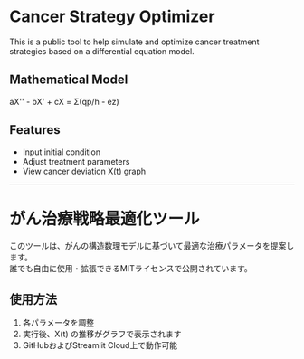 # Cancer Strategy Optimizer

This is a public tool to help simulate and optimize cancer treatment strategies based on a differential equation model.

## Mathematical Model
aX'' - bX' + cX = Σ(qp/h - ez)

## Features
- Input initial condition
- Adjust treatment parameters
- View cancer deviation X(t) graph

---

# がん治療戦略最適化ツール

このツールは、がんの構造数理モデルに基づいて最適な治療パラメータを提案します。  
誰でも自由に使用・拡張できるMITライセンスで公開されています。

## 使用方法
1. 各パラメータを調整
2. 実行後、X(t) の推移がグラフで表示されます
3. GitHubおよびStreamlit Cloud上で動作可能